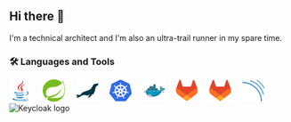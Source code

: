 ## Hi there 👋

I'm a technical architect and I'm also an ultra-trail runner in my spare time.

### 🛠 Languages and Tools

<div align="left">
  <img src="https://github.com/devicons/devicon/blob/v2.16.0/icons/java/java-original.svg" height="40" alt="Java logo" />
  <img width="12" />
  <img src="https://github.com/devicons/devicon/blob/v2.16.0/icons/spring/spring-original.svg" height="40" alt="Spring logo" />
  <img width="12" />
  <img src="https://github.com/devicons/devicon/blob/v2.16.0/icons/mariadb/mariadb-original.svg" height="40" alt="MariaDB logo" />
  <img width="12" />
  <img src="https://github.com/devicons/devicon/blob/v2.16.0/icons/kubernetes/kubernetes-original.svg" height="40" alt="Kubernetes logo" />
  <img width="12" />
  <img src="https://github.com/devicons/devicon/blob/v2.16.0/icons/docker/docker-original.svg" height="40" alt="Docker logo" />
  <img width="12" />
  <img src="https://github.com/devicons/devicon/blob/v2.16.0/icons/gitlab/gitlab-original.svg" height="40" alt="GitLab logo" />
  <img width="12" />
  <img src="https://github.com/devicons/devicon/blob/v2.16.0/icons/gitlab/gitlab-original.svg" height="40" alt="Maven logo" />
  <img width="12" />
  <img src="https://github.com/devicons/devicon/blob/v2.16.0/icons/sonarqube/sonarqube-original.svg" height="40" alt="Sonarqube logo" />
  <img width="12" />
  <img src="https://github.com/keycloak/keycloak-misc/blob/main/logo/logo-icon.svg" height="40" alt="Keycloak logo" />
</div>
